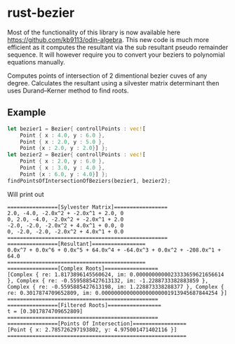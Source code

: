 # rust-bezier

Most of the functionality of this library is now available here https://github.com/kb9113/odin-algebra. This new code is much more efficient as it computes the resultant via the sub resultant pseudo remainder sequence. It will however require you to convert your beziers to polynomial equations manually.

Computes points of intersection of 2 dimentional bezier cuves of any degree. 
Calculates the resultant using a silvester matrix determinant then uses Durand–Kerner method to find roots.

## Example 
```rust 
let bezier1 = Bezier{ controllPoints : vec![
    Point { x : 4.0, y : 6.0 }, 
    Point { x : 2.0, y : 5.0 }, 
    Point {x : 2.0, y : 2.0}] };
let bezier2 = Bezier{ controllPoints : vec![
    Point { x : 2.0, y : 6.0 }, 
    Point { x : 3.0, y : 4.0 }, 
    Point {x : 6.0, y : 4.0}] };
findPointsOfIntersectionOfBeziers(bezier1, bezier2);
```
Will print out  
```
================[Sylvester Matrix]=================
2.0, -4.0, -2.0x^2 + -2.0x^1 + 2.0, 0
0, 2.0, -4.0, -2.0x^2 + -2.0x^1 + 2.0
-2.0, -2.0, -2.0x^2 + 4.0x^1 + 0.0, 0
0, -2.0, -2.0, -2.0x^2 + 4.0x^1 + 0.0
===================================================
================[Resultant]=================
0.0x^7 + 0.0x^6 + 0.0x^5 + 64.0x^4 + -64.0x^3 + 0.0x^2 + -208.0x^1 + 64.0
============================================
================[Complex Roots]=================
[Complex { re: 1.8173896145560624, im: 0.0000000000023333659621656614 }, Complex { re: -0.5595885427613132, im: -1.2288733382883859 }, Complex { re: -0.5595885427613198, im: 1.228873338288377 }, Complex { re: 0.3017874709652809, im: 0.0000000000000000000001913945687844254 }]
================================================
================[Filtered Roots]=================
t = [0.3017874709652809]
================================================
================[Points Of Intersection]=================
[Point { x: 2.785726297193802, y: 4.975001471402116 }]
=========================================================
```

